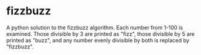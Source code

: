 # fizzbuzz
A python solution to the fizzbuzz algorithm. Each number from 1-100 is examined. Those divisible by 3 are printed as "fizz", those divisible by 5 are printed as "buzz", and any number evenly divisible by both is replaced by "fizzbuzz".
